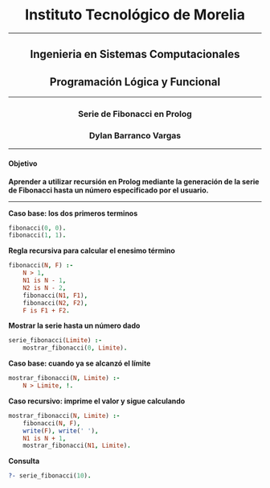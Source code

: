 <div align="center">

# Instituto Tecnológico de Morelia

---

## Ingenieria en Sistemas Computacionales
## Programación Lógica y Funcional

---

### Serie de Fibonacci en Prolog
### Dylan Barranco Vargas

---

</div>

#### Objetivo 
**Aprender a utilizar recursión en Prolog mediante la generación de la serie de Fibonacci hasta un número especificado por el usuario.**

---



**Caso base: los dos primeros terminos**
```prolog
fibonacci(0, 0).
fibonacci(1, 1).
```

**Regla recursiva para calcular el enesimo término**
```prolog
fibonacci(N, F) :-
    N > 1,
    N1 is N - 1,
    N2 is N - 2,
    fibonacci(N1, F1),
    fibonacci(N2, F2),
    F is F1 + F2.
```

**Mostrar la serie hasta un número dado**
```prolog
serie_fibonacci(Limite) :-
    mostrar_fibonacci(0, Limite).
```

**Caso base: cuando ya se alcanzó el límite**
```prolog
mostrar_fibonacci(N, Limite) :-
    N > Limite, !.
```

**Caso recursivo: imprime el valor y sigue calculando**
```prolog
mostrar_fibonacci(N, Limite) :-
    fibonacci(N, F),
    write(F), write(' '),
    N1 is N + 1,
    mostrar_fibonacci(N1, Limite).
```

**Consulta**
```prolog
?- serie_fibonacci(10).
```
